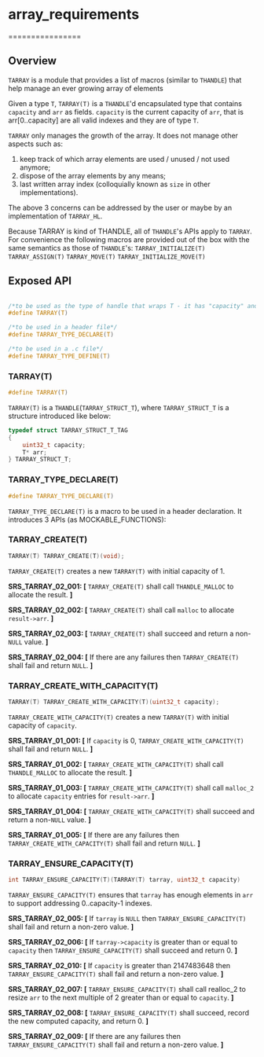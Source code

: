 # array_requirements
================

## Overview

`TARRAY` is a module that provides a list of macros (similar to `THANDLE`) that help manage an ever growing array of elements

Given a type `T`, `TARRAY(T)` is a `THANDLE`'d encapsulated type that contains `capacity` and `arr` as fields. `capacity` is the current capacity of `arr`, that is arr[0..capacity] are all valid indexes and they are of type `T`.

`TARRAY` only manages the growth of the array. It does not manage other aspects such as: 
1) keep track of which array elements are used / unused / not used anymore;
2) dispose of the array elements by any means;
3) last written array index (colloquially known as `size` in other implementations).

The above 3 concerns can be addressed by the user or maybe by an implementation of `TARRAY_HL`.

Because TARRAY is kind of THANDLE, all of `THANDLE`'s APIs apply to `TARRAY`. For convenience the following macros are provided out of the box with the same semantics as those of `THANDLE`'s:
`TARRAY_INITIALIZE(T)`
`TARRAY_ASSIGN(T)`
`TARRAY_MOVE(T)`
`TARRAY_INITIALIZE_MOVE(T)`

## Exposed API

```c

/*to be used as the type of handle that wraps T - it has "capacity" and "arr"*/
#define TARRAY(T)

/*to be used in a header file*/
#define TARRAY_TYPE_DECLARE(T)

/*to be used in a .c file*/
#define TARRAY_TYPE_DEFINE(T)

```

### TARRAY(T)

```c
#define TARRAY(T) 
```
`TARRAY(T)` is a `THANDLE`(`TARRAY_STRUCT_T`), where `TARRAY_STRUCT_T` is a structure introduced like below:
```c
typedef struct TARRAY_STRUCT_T_TAG
{
    uint32_t capacity;
    T* arr;
} TARRAY_STRUCT_T;
```

### TARRAY_TYPE_DECLARE(T)
```c
#define TARRAY_TYPE_DECLARE(T)
```

`TARRAY_TYPE_DECLARE(T)` is a macro to be used in a header declaration. It introduces 3 APIs (as MOCKABLE_FUNCTIONS):

### TARRAY_CREATE(T)
```c
TARRAY(T) TARRAY_CREATE(T)(void);
```

`TARRAY_CREATE(T)` creates a new `TARRAY(T)` with initial capacity of 1.

**SRS_TARRAY_02_001: [** `TARRAY_CREATE(T)` shall call `THANDLE_MALLOC` to allocate the result. **]**

**SRS_TARRAY_02_002: [** `TARRAY_CREATE(T)` shall call `malloc` to allocate `result->arr`. **]**

**SRS_TARRAY_02_003: [** `TARRAY_CREATE(T)` shall succeed and return a non-`NULL` value. **]**

**SRS_TARRAY_02_004: [** If there are any failures then `TARRAY_CREATE(T)` shall fail and return `NULL`. **]**

### TARRAY_CREATE_WITH_CAPACITY(T)
```c
TARRAY(T) TARRAY_CREATE_WITH_CAPACITY(T)(uint32_t capacity);
```

`TARRAY_CREATE_WITH_CAPACITY(T)` creates a new `TARRAY(T)` with initial capacity of `capacity`.

**SRS_TARRAY_01_001: [** If `capacity` is 0, `TARRAY_CREATE_WITH_CAPACITY(T)` shall fail and return `NULL`. **]**

**SRS_TARRAY_01_002: [** `TARRAY_CREATE_WITH_CAPACITY(T)` shall call `THANDLE_MALLOC` to allocate the result. **]**

**SRS_TARRAY_01_003: [** `TARRAY_CREATE_WITH_CAPACITY(T)` shall call `malloc_2` to allocate `capacity` entries for `result->arr`. **]**

**SRS_TARRAY_01_004: [** `TARRAY_CREATE_WITH_CAPACITY(T)` shall succeed and return a non-`NULL` value. **]**

**SRS_TARRAY_01_005: [** If there are any failures then `TARRAY_CREATE_WITH_CAPACITY(T)` shall fail and return `NULL`. **]**

### TARRAY_ENSURE_CAPACITY(T)
```c
int TARRAY_ENSURE_CAPACITY(T)(TARRAY(T) tarray, uint32_t capacity)
```

`TARRAY_ENSURE_CAPACITY(T)` ensures that `tarray` has enough elements in `arr` to support addressing 0..capacity-1 indexes.

**SRS_TARRAY_02_005: [** If `tarray` is `NULL` then `TARRAY_ENSURE_CAPACITY(T)` shall fail and return a non-zero value. **]**

**SRS_TARRAY_02_006: [** If `tarray->capacity` is greater than or equal to `capacity` then `TARRAY_ENSURE_CAPACITY(T)` shall succeed and return 0. **]**

**SRS_TARRAY_02_010: [** If `capacity` is greater than 2147483648 then `TARRAY_ENSURE_CAPACITY(T)` shall fail and return a non-zero value. **]**

**SRS_TARRAY_02_007: [** `TARRAY_ENSURE_CAPACITY(T)` shall call realloc_2 to resize `arr` to the next multiple of 2 greater than or equal to `capacity`. **]**

**SRS_TARRAY_02_008: [** `TARRAY_ENSURE_CAPACITY(T)` shall succeed, record the new computed capacity, and return 0. **]**

**SRS_TARRAY_02_009: [** If there are any failures then `TARRAY_ENSURE_CAPACITY(T)` shall fail and return a non-zero value. **]**
